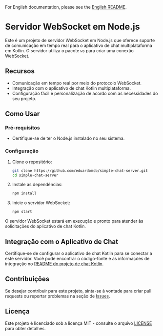 For English documentation, please see the [English README](README.md).

# Servidor WebSocket em Node.js

Este é um projeto de servidor WebSocket em Node.js que oferece suporte de comunicação em tempo real para o aplicativo de chat multiplataforma em Kotlin. O servidor utiliza o pacote `ws` para criar uma conexão WebSocket.

## Recursos

- Comunicação em tempo real por meio do protocolo WebSocket.
- Integração com o aplicativo de chat Kotlin multiplataforma.
- Configuração fácil e personalização de acordo com as necessidades do seu projeto.

## Como Usar

### Pré-requisitos

- Certifique-se de ter o Node.js instalado no seu sistema.

### Configuração

1. Clone o repositório:

   ```bash
   git clone https://github.com/eduardomcb/simple-chat-server.git
   cd simple-chat-server
   ```

2. Instale as dependências:

   ```bash
   npm install
   ```

3. Inicie o servidor WebSocket:

   ```bash
   npm start
   ```

O servidor WebSocket estará em execução e pronto para atender às solicitações do aplicativo de chat Kotlin.

## Integração com o Aplicativo de Chat

Certifique-se de configurar o aplicativo de chat Kotlin para se conectar a este servidor. Você pode encontrar o código-fonte e as informações de integração no [README do projeto de chat Kotlin](https://github.com/eduardomcb/simple-chat-multiplatform).

## Contribuições

Se desejar contribuir para este projeto, sinta-se à vontade para criar pull requests ou reportar problemas na seção de [Issues](https://github.com/eduardomcb/simple-chat-server/issues).

## Licença

Este projeto é licenciado sob a licença MIT - consulte o arquivo [LICENSE](LICENSE) para obter detalhes.
